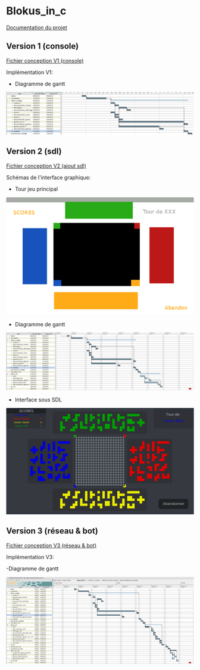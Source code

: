 # Blokus_in_c

[Documentation du projet](https://lesys.github.io/Blokus_in_c/)

## Version 1 (console)

[Fichier conception V1 (console)](https://annuel.framapad.org/p/conduite-projet-l2info-zi-projet)

Implémentation V1:

- Diagramme de gantt

![alt text](docs/IMG/gantt_blokus_version_terminal.png)

## Version 2 (sdl)

[Fichier conception V2 (ajout sdl)](https://annuel.framapad.org/p/conduite-projet-l2info-zi-projet-sdl)

Schémas de l'interface graphique:

- Tour jeu principal

![alt text](docs/IMG/blokus_sdl_conception.png)

- Diagramme de gantt

![alt text](docs/IMG/gantt_blokus_version_sdl.png)

- Interface sous SDL

![alt text](docs/IMG/blokus_jeu_sdl.png)

## Version 3 (réseau & bot)

[Fichier conception V3 (réseau & bot)](https://annuel.framapad.org/p/conduite-projet-l2info-zi-projet-bot-res)

Implémentation V3:

-Diagramme de gantt

![alt text](docs/IMG/gantt_blokus_version_res_bot.png)

